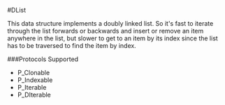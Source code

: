 #DList

This data structure implements a doubly linked list. So it's fast to iterate through the list forwards or backwards and insert or remove an item anywhere in the list, but slower to get to an item by its index since the list has to be traversed to find the item by index.

###Protocols Supported

- P_Clonable
- P_Indexable
- P_Iterable
- P_DIterable
